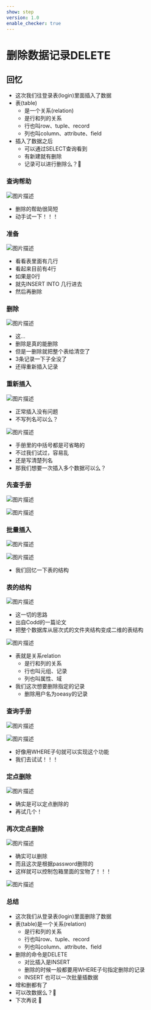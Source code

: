 ```yaml
---
show: step
version: 1.0
enable_checker: true
---
```


# 删除数据记录DELETE

## 回忆

- 这次我们往登录表(login)里面插入了数据
- 表(table)
  - 是一个关系(relation)
  - 是行和列的关系
  - 行也叫row、tuple、record
  - 列也叫column、attribute、field
- 插入了数据之后
  - 可以通过SELECT查询看到
  - 有新建就有删除
  - 记录可以进行删除么？🤔

### 查询帮助

![图片描述](https://doc.shiyanlou.com/courses/uid1190679-20220417-1650184591641)

- 删除的帮助很简短
- 动手试一下！！！

### 准备

![图片描述](https://doc.shiyanlou.com/courses/uid1190679-20220420-1650464171462)

- 看看表里面有几行
- 看起来目前有4行
- 如果是0行
- 就先INSERT INTO 几行进去
- 然后再删除

### 删除

![图片描述](https://doc.shiyanlou.com/courses/uid1190679-20220420-1650464265645)

- 这...
- 删除是真的能删除
- 但是一删除就把整个表给清空了
- 3条记录一下子全没了
- 还得重新插入记录

### 重新插入

![图片描述](https://doc.shiyanlou.com/courses/uid1190679-20220417-1650184953514)

- 正常插入没有问题
- 不写列名可以么？

![图片描述](https://doc.shiyanlou.com/courses/uid1190679-20220417-1650185065867)

- 手册里的中括号都是可省略的
- 不过我们试过，容易乱
- 还是写清楚列名
- 那我们想要一次插入多个数据可以么？

### 先查手册

![图片描述](https://doc.shiyanlou.com/courses/uid1190679-20220420-1650464549143)

![图片描述](https://doc.shiyanlou.com/courses/uid1190679-20220420-1650464558745)

### 批量插入

![图片描述](https://doc.shiyanlou.com/courses/uid1190679-20220420-1650464848690)

![图片描述](https://doc.shiyanlou.com/courses/uid1190679-20220420-1650464839152)

- 我们回忆一下表的结构

### 表的结构

![图片描述](https://doc.shiyanlou.com/courses/uid1190679-20220417-1650185174604)

- 这一切的思路
- 出自Codd的一篇论文
- 把整个数据库从层次式的文件夹结构变成二维的表结构

![图片描述](https://doc.shiyanlou.com/courses/uid1190679-20220417-1650185248032)

- 表就是关系relation
  - 是行和列的关系
  - 行也叫元组、记录
  - 列也叫属性、域
- 我们这次想要删除指定的记录
  - 删除用户名为oeasy的记录

### 查询手册

![图片描述](https://doc.shiyanlou.com/courses/uid1190679-20220417-1650185437670)

![图片描述](https://doc.shiyanlou.com/courses/uid1190679-20220417-1650185449220)

- 好像用WHERE子句就可以实现这个功能
- 我们去试试！！！

### 定点删除

![图片描述](https://doc.shiyanlou.com/courses/uid1190679-20220420-1650465003341)

- 确实是可以定点删除的
- 再试几个！

### 再次定点删除

![图片描述](https://doc.shiyanlou.com/courses/uid1190679-20220420-1650465087319)

- 确实可以删除
- 而且这次是根据password删除的
- 这样就可以控制包箱里面的宝物了！！！

![图片描述](https://doc.shiyanlou.com/courses/uid1190679-20220420-1650465331387)

### 总结

- 这次我们从登录表(login)里面删除了数据
- 表(table)是一个关系(relation)
  - 是行和列的关系
  - 行也叫row、tuple、record
  - 列也叫column、attribute、field
- 删除的命令是DELETE
  - 对比插入是INSERT
  - 删除的时候一般都要用WHERE子句指定删除的记录
  - INSERT 也可以一次批量插数据
- 增和删都有了
- 可以改数据么？🤔
- 下次再说 👋
